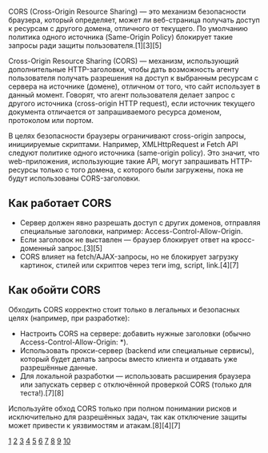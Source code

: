 CORS (Cross-Origin Resource Sharing) — это механизм безопасности браузера, который определяет, может ли веб-страница получать доступ к ресурсам с другого домена, отличного от текущего. По умолчанию политика одного источника (Same-Origin Policy) блокирует такие запросы ради защиты пользователя.[1][3][5]

Cross-Origin Resource Sharing (CORS) — механизм, использующий дополнительные HTTP-заголовки, чтобы дать возможность агенту пользователя получать разрешения на доступ к выбранным ресурсам с сервера на источнике (домене), отличном от того, что сайт использует в данный момент. Говорят, что агент пользователя делает запрос с другого источника (cross-origin HTTP request), если источник текущего документа отличается от запрашиваемого ресурса доменом, протоколом или портом.

В целях безопасности браузеры ограничивают cross-origin запросы, инициируемые скриптами. Например, XMLHttpRequest и Fetch API следуют политике одного источника (same-origin policy). Это значит, что web-приложения, использующие такие API, могут запрашивать HTTP-ресурсы только с того домена, с которого были загружены, пока не будут использованы CORS-заголовки.

## Как работает CORS

- Сервер должен явно разрешать доступ с других доменов, отправляя специальные заголовки, например: Access-Control-Allow-Origin.
- Если заголовок не выставлен — браузер блокирует ответ на кросс-доменный запрос.[3][5]
- CORS влияет на fetch/AJAX-запросы, но не блокирует загрузку картинок, стилей или скриптов через теги img, script, link.[4][7]

## Как обойти CORS

Обходить CORS корректно стоит только в легальных и безопасных целях (например, при разработке):

- Настроить CORS на сервере: добавить нужные заголовки (обычно Access-Control-Allow-Origin: \*).
- Использовать прокси-сервер (backend или специальные сервисы), который будет делать запросы вместо клиента и отдавать уже разрешённые данные.
- Для локальной разработки — использовать расширения браузера или запускать сервер с отключённой проверкой CORS (только для теста!).[7][8]

Используйте обход CORS только при полном понимании рисков и исключительно для разрешённых задач, так как отключение защиты может привести к уязвимостям и атакам.[8][4][7]

[1](https://developer.mozilla.org/ru/docs/Web/HTTP/Guides/CORS)
[2](https://ru.wikipedia.org/wiki/Cross-origin_resource_sharing)
[3](https://doka.guide/tools/cors/)
[4](https://yandex.cloud/ru/docs/glossary/cors)
[5](https://developer.mozilla.org/ru/docs/Glossary/CORS)
[6](https://fastapi.tiangolo.com/ru/tutorial/cors/)
[7](https://habr.com/ru/companies/owasp/articles/337146/)
[8](https://habr.com/ru/companies/macloud/articles/553826/)
[9](https://aws.amazon.com/ru/what-is/cross-origin-resource-sharing/)
[10](https://www.reddit.com/r/node/comments/10pnzfg/what_actually_cors_is_cross_origin_resource/?tl=ru)
